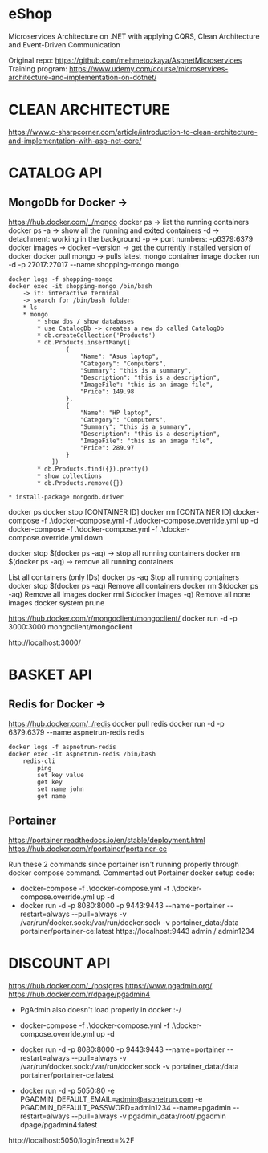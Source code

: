 # eShop
Microservices Architecture on .NET with applying CQRS, Clean Architecture and Event-Driven Communication

Original repo: https://github.com/mehmetozkaya/AspnetMicroservices
Training program: https://www.udemy.com/course/microservices-architecture-and-implementation-on-dotnet/


# CLEAN ARCHITECTURE
https://www.c-sharpcorner.com/article/introduction-to-clean-architecture-and-implementation-with-asp-net-core/

# CATALOG API
## MongoDb for Docker -> 
https://hub.docker.com/_/mongo
    docker ps -> list the running containers
    docker ps -a -> show all the running and exited containers
    -d -> detachment: working in the background
    -p -> port numbers: -p6379:6379
    docker images -> 
    docker –version -> get the currently installed version of docker
    docker pull mongo -> pulls latest mongo container image
    docker run -d -p 27017:27017 --name shopping-mongo mongo
    
    docker logs -f shopping-mongo
    docker exec -it shopping-mongo /bin/bash
        -> it: interactive terminal
        -> search for /bin/bash folder
        * ls
        * mongo
            * show dbs / show databases
            * use CatalogDb -> creates a new db called CatalogDb
            * db.createCollection('Products')
            * db.Products.insertMany([
                    {
                        "Name": "Asus laptop",
                        "Category": "Computers",
                        "Summary": "this is a summary",
                        "Description": "this is a description",
                        "ImageFile": "this is an image file",
                        "Price": 149.98
                    },
                    {
                        "Name": "HP laptop",
                        "Category": "Computers",
                        "Summary": "this is a summary",
                        "Description": "this is a description",
                        "ImageFile": "this is an image file",
                        "Price": 289.97
                    }
                ])
            * db.Products.find({}).pretty()
            * show collections
            * db.Products.remove({})

    * install-package mongodb.driver

docker ps
docker stop [CONTAINER ID]
docker rm [CONTAINER ID]
docker-compose -f .\docker-compose.yml -f .\docker-compose.override.yml up -d
docker-compose -f .\docker-compose.yml -f .\docker-compose.override.yml down

docker stop $(docker ps -aq)    -> stop all running containers
docker rm $(docker ps -aq)      -> remove all running containers

List all containers (only IDs)
    docker ps -aq
Stop all running containers
    docker stop $(docker ps -aq)
Remove all containers
    docker rm $(docker ps -aq)
Remove all images
    docker rmi $(docker images -q)
Remove all none images
    docker system prune


https://hub.docker.com/r/mongoclient/mongoclient/
    docker run -d -p 3000:3000 mongoclient/mongoclient
    
http://localhost:3000/


# BASKET API

## Redis for Docker ->
https://hub.docker.com/_/redis
    docker pull redis
    docker run -d -p 6379:6379 --name aspnetrun-redis redis
    
    docker logs -f aspnetrun-redis
    docker exec -it aspnetrun-redis /bin/bash
        redis-cli
            ping
            set key value
            get key
            set name john
            get name

## Portainer
https://portainer.readthedocs.io/en/stable/deployment.html
https://hub.docker.com/r/portainer/portainer-ce            


Run these 2 commands since portainer isn't running properly through docker compose command. Commented out Portainer docker setup code:
* docker-compose -f .\docker-compose.yml -f .\docker-compose.override.yml up -d
* docker run -d -p 8080:8000 -p 9443:9443 --name=portainer --restart=always --pull=always -v /var/run/docker.sock:/var/run/docker.sock -v portainer_data:/data portainer/portainer-ce:latest
    https://localhost:9443
    admin / admin1234


# DISCOUNT API
https://hub.docker.com/_/postgres
https://www.pgadmin.org/
https://hub.docker.com/r/dpage/pgadmin4

* PgAdmin also doesn't load properly in docker :-/

* docker-compose -f .\docker-compose.yml -f .\docker-compose.override.yml up -d

* docker run -d -p 8080:8000 -p 9443:9443 --name=portainer --restart=always --pull=always -v /var/run/docker.sock:/var/run/docker.sock -v portainer_data:/data portainer/portainer-ce:latest

* docker run -d -p 5050:80 -e PGADMIN_DEFAULT_EMAIL=admin@aspnetrun.com -e PGADMIN_DEFAULT_PASSWORD=admin1234 --name=pgadmin --restart=always --pull=always -v pgadmin_data:/root/.pgadmin dpage/pgadmin4:latest

http://localhost:5050/login?next=%2F